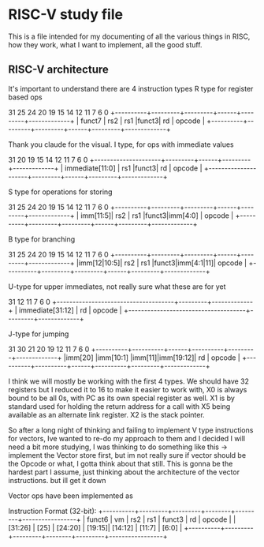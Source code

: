# RISC-V study file

This is a file intended for my documenting of all the various things in RISC, how they work, what I want to implement, all the good stuff.

## RISC-V architecture

It's important to understand there are 4 instruction types
R type for register based ops

31        25 24     20 19     15 14  12 11      7 6            0
+----------+---------+---------+------+---------+-------------+
| funct7   |   rs2   |   rs1   |funct3|   rd    |    opcode   |
+----------+---------+---------+------+---------+-------------+

Thank you claude for the visual.
I type, for ops with immediate values

31                  20 19     15 14  12 11      7 6            0
+---------------------+---------+------+---------+-------------+
| immediate[11:0]     |   rs1   |funct3|   rd    |    opcode   |
+---------------------+---------+------+---------+-------------+

S type for operations for storing

31        25 24     20 19     15 14  12 11      7 6            0
+----------+---------+---------+------+---------+-------------+
| imm[11:5]|   rs2   |   rs1   |funct3|imm[4:0] |    opcode   |
+----------+---------+---------+------+---------+-------------+

B type for branching

31        25 24     20 19     15 14  12 11      7 6            0
+----------+---------+---------+------+---------+-------------+
|imm[12|10:5]| rs2   |   rs1   |funct3|imm[4:1|11]|  opcode   |
+----------+---------+---------+------+---------+-------------+

U-type for upper immediates, not really sure what these are for yet

31                                  12 11      7 6            0
+-------------------------------------+---------+-------------+
| immediate[31:12]                    |   rd    |    opcode   |
+-------------------------------------+---------+-------------+

J-type for jumping 

31        30      21 20    19        12 11      7 6            0
+----------+----------+------+----------+---------+-------------+
|imm[20]   |imm[10:1] |imm[11]|imm[19:12]|   rd    |    opcode   |
+----------+----------+------+----------+---------+-------------+


I think we will mostly be working with the first 4 types. 
We should have 32 registers but I reduced it to 16 to make it easier to work with, X0 is always bound to be all 0s, with PC as its own special register as well. X1 is by standard used for holding the return address for a call with X5 being available as an alternate link register. X2 is the stack pointer.

So after a long night of thinking and failing to implement V type instructions for vectors, Ive wanted to re-do my approach to them and I decided I will need a bit more studying, I was thinking to do something like this -> implement the Vector store first, but im not really sure if vector should be the Opcode or what, I gotta think about that still. This is gonna be the hardest part I assume, just thinking about the architecture of the vector instructions. but ill get it down



Vector ops have been implemented as

Instruction Format (32-bit):
+----------+---------+---------+--------+---------+-----------------+
| funct6   | vm      | rs2     | rs1    | funct3  | rd     | opcode |
| [31:26]  | [25]    | [24:20] | [19:15]| [14:12] | [11:7] | [6:0]  |
+----------+---------+---------+--------+---------+-----------------+
